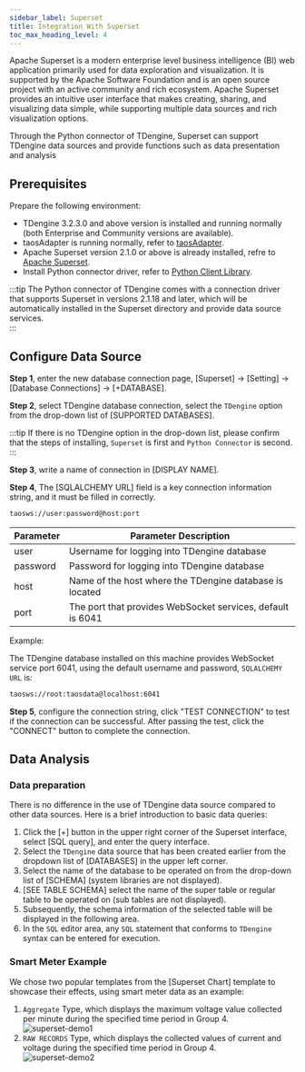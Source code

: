 ```yaml
---
sidebar_label: Superset
title: Integration With Superset
toc_max_heading_level: 4
---
```

Apache Superset is a modern enterprise level business intelligence (BI) web application primarily used for data exploration and visualization.
It is supported by the Apache Software Foundation and is an open source project with an active community and rich ecosystem.
Apache Superset provides an intuitive user interface that makes creating, sharing, and visualizing data simple, while supporting multiple data sources and rich visualization options.  

Through the Python connector of TDengine, Superset can support TDengine data sources and provide functions such as data presentation and analysis  

## Prerequisites

Prepare the following environment:

- TDengine 3.2.3.0 and above version is installed and running normally (both Enterprise and Community versions are available).
- taosAdapter is running normally, refer to [taosAdapter](../../../tdengine-reference/components/taosadapter/).
- Apache Superset version 2.1.0 or above is already installed, refre to [Apache Superset](https://superset.apache.org/).
- Install Python connector driver, refer to [Python Client Library](../../../tdengine-reference/client-libraries/python).

:::tip
The Python connector of TDengine comes with a connection driver that supports Superset in versions 2.1.18 and later, which will be automatically installed in the Superset directory and provide data source services.  
:::

## Configure Data Source

**Step 1**, enter the new database connection page, [Superset] -> [Setting] -> [Database Connections] -> [+DATABASE].

**Step 2**, select TDengine database connection, select the `TDengine` option from the drop-down list of [SUPPORTED DATABASES]. 

:::tip
If there is no TDengine option in the drop-down list, please confirm that the steps of installing, `Superset` is first and `Python Connector` is second.
:::

**Step 3**, write a name of connection in [DISPLAY NAME]. 

**Step 4**, The [SQLALCHEMY URL] field is a key connection information string, and it must be filled in correctly.

```bash
taosws://user:password@host:port
```

| Parameter  | <center>Parameter Description</center>                      |
|:---------- |:---------------------------------------------------------   |
|user        | Username for logging into TDengine database                 |   
|password    | Password for logging into TDengine database                 |
|host        | Name of the host where the TDengine database is located     |
|port        | The port that provides WebSocket services, default is 6041  |

Example: 

The TDengine database installed on this machine provides WebSocket service port 6041, using the default username and password, `SQLALCHEMY URL` is:

```bash
taosws://root:taosdata@localhost:6041  
```

**Step 5**, configure the connection string, click "TEST CONNECTION" to test if the connection can be successful. After passing the test, click the "CONNECT" button to complete the connection.
       
## Data Analysis

### Data preparation

There is no difference in the use of TDengine data source compared to other data sources. Here is a brief introduction to basic data queries: 

1. Click the [+] button in the upper right corner of the Superset interface, select [SQL query], and enter the query interface.  
2. Select the `TDengine` data source that has been created earlier from the dropdown list of [DATABASES] in the upper left corner.
3. Select the name of the database to be operated on from the drop-down list of [SCHEMA] (system libraries are not displayed).
4. [SEE TABLE SCHEMA] select the name of the super table or regular table to be operated on (sub tables are not displayed).  
5. Subsequently, the schema information of the selected table will be displayed in the following area.
6. In the `SQL` editor area, any `SQL` statement that conforms to `TDengine` syntax can be entered for execution.  

### Smart Meter Example

We chose two popular templates from the [Superset Chart] template to showcase their effects, using smart meter data as an example:  

1. `Aggregate` Type, which displays the maximum voltage value collected per minute during the specified time period in Group 4.  
![superset-demo1](./superset-demo1.jpeg)  
2. `RAW RECORDS` Type, which displays the collected values of current and voltage during the specified time period in Group 4.  
![superset-demo2](./superset-demo2.jpeg)  